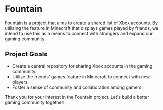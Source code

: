 # Fountain

Fountain is a project that aims to create a shared list of Xbox accounts.   By utilizing the feature in Minecraft that displays games played by friends, we intend to use this as a means to connect with strangers and expand our gaming community.

## Project Goals
- Create a central repository for sharing Xbox accounts in the gaming community.
- Utilize the friends' games feature in Minecraft to connect with new players.
- Foster a sense of community and collaboration among gamers.

Thank you for your interest in the Fountain project.   Let's build a better gaming community together!
